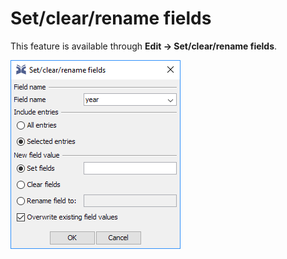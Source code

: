 # Set/clear/rename fields

This feature is available through **Edit → Set/clear/rename fields**.

![Screenshot of the Related Articles Tab](../.gitbook/assets/setclearrenamefields%20%282%29%20%281%29%20%281%29%20%285%29%20%285%29%20%285%29%20%281%29%20%285%29%20%285%29.png)

